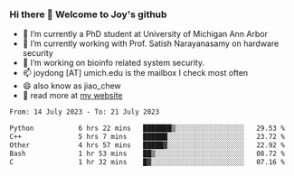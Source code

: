 ### Hi there 👋 Welcome to Joy's github

- 🔭 I’m currently a PhD student at University of Michigan Ann Arbor
- 🌱 I’m currently working with Prof. Satish Narayanasamy on hardware security
- 👯 I’m working on bioinfo related system security. 
- 📫 joydong [AT] umich.edu is the mailbox I check most often
- 😄 also know as jiao_chew
- 💬 read more at [my website](https://joydddd.github.io/)
<!--START_SECTION:waka-->

```txt
From: 14 July 2023 - To: 21 July 2023

Python           6 hrs 22 mins   ███████▒░░░░░░░░░░░░░░░░░   29.53 %
C++              5 hrs 7 mins    ██████░░░░░░░░░░░░░░░░░░░   23.72 %
Other            4 hrs 57 mins   █████▓░░░░░░░░░░░░░░░░░░░   22.92 %
Bash             1 hr 53 mins    ██▒░░░░░░░░░░░░░░░░░░░░░░   08.72 %
C                1 hr 32 mins    █▓░░░░░░░░░░░░░░░░░░░░░░░   07.16 %
```

<!--END_SECTION:waka-->
